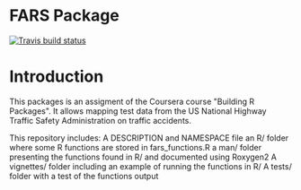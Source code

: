 # FARS Package
 <!-- badges: start -->
  [![Travis build status](https://travis-ci.org/willojs/FARS.svg?branch=master)](https://travis-ci.org/willojs/FARS)
  <!-- badges: end -->
 
# Introduction
This packages is an assigment of the Coursera course "Building R Packages". It allows mapping test data from the US National Highway Traffic Safety Administration on traffic accidents.

This repository includes:
A DESCRIPTION and NAMESPACE file
an R/ folder where some R functions are stored in fars_functions.R
a man/ folder presenting the functions found in R/ and documented using Roxygen2
A vignettes/ folder including an example of running the functions in R/
A tests/ folder with a test of the functions output
